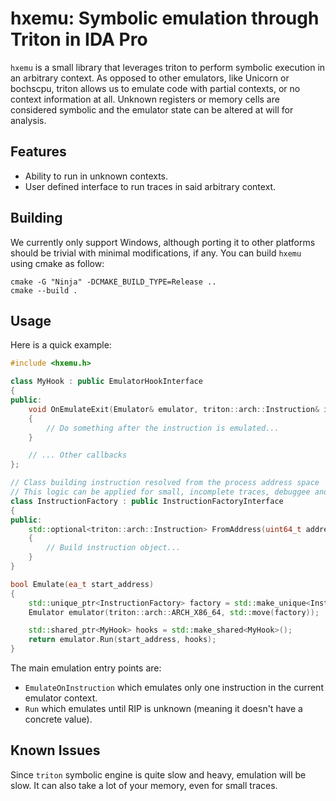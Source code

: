 # hxemu: Symbolic emulation through Triton in IDA Pro

`hxemu` is a small library that leverages triton to perform symbolic execution in an arbitrary context.
As opposed to other emulators, like Unicorn or bochscpu, triton allows us to emulate code with partial contexts,
or no context information at all. Unknown registers or memory cells are considered symbolic and the emulator state
can be altered at will for analysis.

## Features

- Ability to run in unknown contexts.
- User defined interface to run traces in said arbitrary context.

## Building

We currently only support Windows, although porting it to other platforms should be trivial with minimal modifications, if any. You can build `hxemu` using cmake as follow:

```
cmake -G "Ninja" -DCMAKE_BUILD_TYPE=Release ..
cmake --build .
```

## Usage

Here is a quick example:

```cpp
#include <hxemu.h>

class MyHook : public EmulatorHookInterface
{
public:
	void OnEmulateExit(Emulator& emulator, triton::arch::Instruction& instruction) override
	{
		// Do something after the instruction is emulated...
	}

	// ... Other callbacks
};

// Class building instruction resolved from the process address space
// This logic can be applied for small, incomplete traces, debuggee and even IDBs
class InstructionFactory : public InstructionFactoryInterface
{
public:
	std::optional<triton::arch::Instruction> FromAddress(uint64_t address)
	{
		// Build instruction object...
	}
}

bool Emulate(ea_t start_address)
{
	std::unique_ptr<InstructionFactory> factory = std::make_unique<InstructionFactory>();
	Emulator emulator(triton::arch::ARCH_X86_64, std::move(factory));

	std::shared_ptr<MyHook> hooks = std::make_shared<MyHook>();
	return emulator.Run(start_address, hooks);
}
```

The main emulation entry points are:
- `EmulateOnInstruction` which emulates only one instruction in the current emulator context.
- `Run` which emulates until RIP is unknown (meaning it doesn't have a concrete value).

## Known Issues

Since `triton` symbolic engine is quite slow and heavy, emulation will be slow. It can also take a lot of your memory, even for small traces.